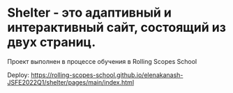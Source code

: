 # Shelter - это адаптивный и интерактивный сайт, состоящий из двух страниц.
Проект выполнен в процессе обучения в Rolling Scopes School

Deploy: https://rolling-scopes-school.github.io/elenakanash-JSFE2022Q1/shelter/pages/main/index.html
